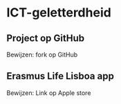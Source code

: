 # ICT-geletterdheid
## Project op GitHub
Bewijzen: fork op GitHub

## Erasmus Life Lisboa app
Bewijzen: Link op Apple store
